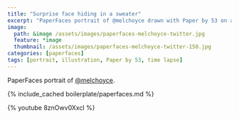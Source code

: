 ```yaml
---
title: "Surprise face hiding in a sweater"
excerpt: "PaperFaces portrait of @melchoyce drawn with Paper by 53 on an iPad."
image: 
  path: &image /assets/images/paperfaces-melchoyce-twitter.jpg 
  feature: *image
  thumbnail: /assets/images/paperfaces-melchoyce-twitter-150.jpg
categories: [paperfaces]
tags: [portrait, illustration, Paper by 53, time lapse]
---
```


PaperFaces portrait of [@melchoyce](https://twitter.com/melchoyce).

{% include_cached boilerplate/paperfaces.md %}

{% youtube 8znOwv0XxcI %}
